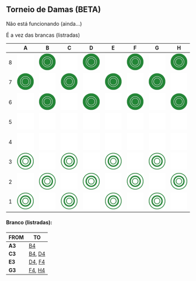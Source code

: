 
## Torneio de Damas (BETA) 
Não está funcionando (ainda...)

É a vez das brancas (listradas)

|   | A | B | C | D | E | F | G | H |
| - | - | - | - | - | - | - | - | - |
| 8 | ![](https://github.com/Igor0Pires/Igor0Pires/raw/main/damas-imgs/blank.png) | ![](https://github.com/Igor0Pires/Igor0Pires/raw/main/damas-imgs/s.png) | ![](https://github.com/Igor0Pires/Igor0Pires/raw/main/damas-imgs/blank.png) | ![](https://github.com/Igor0Pires/Igor0Pires/raw/main/damas-imgs/s.png) | ![](https://github.com/Igor0Pires/Igor0Pires/raw/main/damas-imgs/blank.png) | ![](https://github.com/Igor0Pires/Igor0Pires/raw/main/damas-imgs/s.png) | ![](https://github.com/Igor0Pires/Igor0Pires/raw/main/damas-imgs/blank.png) | ![](https://github.com/Igor0Pires/Igor0Pires/raw/main/damas-imgs/s.png) |
| 7 | ![](https://github.com/Igor0Pires/Igor0Pires/raw/main/damas-imgs/s.png) | ![](https://github.com/Igor0Pires/Igor0Pires/raw/main/damas-imgs/blank.png) | ![](https://github.com/Igor0Pires/Igor0Pires/raw/main/damas-imgs/s.png) | ![](https://github.com/Igor0Pires/Igor0Pires/raw/main/damas-imgs/blank.png) | ![](https://github.com/Igor0Pires/Igor0Pires/raw/main/damas-imgs/s.png) | ![](https://github.com/Igor0Pires/Igor0Pires/raw/main/damas-imgs/blank.png) | ![](https://github.com/Igor0Pires/Igor0Pires/raw/main/damas-imgs/s.png) | ![](https://github.com/Igor0Pires/Igor0Pires/raw/main/damas-imgs/blank.png) |
| 6 | ![](https://github.com/Igor0Pires/Igor0Pires/raw/main/damas-imgs/blank.png) | ![](https://github.com/Igor0Pires/Igor0Pires/raw/main/damas-imgs/s.png) | ![](https://github.com/Igor0Pires/Igor0Pires/raw/main/damas-imgs/blank.png) | ![](https://github.com/Igor0Pires/Igor0Pires/raw/main/damas-imgs/s.png) | ![](https://github.com/Igor0Pires/Igor0Pires/raw/main/damas-imgs/blank.png) | ![](https://github.com/Igor0Pires/Igor0Pires/raw/main/damas-imgs/s.png) | ![](https://github.com/Igor0Pires/Igor0Pires/raw/main/damas-imgs/blank.png) | ![](https://github.com/Igor0Pires/Igor0Pires/raw/main/damas-imgs/s.png) |
| 5 | ![](https://github.com/Igor0Pires/Igor0Pires/raw/main/damas-imgs/blank.png) | ![](https://github.com/Igor0Pires/Igor0Pires/raw/main/damas-imgs/blank.png) | ![](https://github.com/Igor0Pires/Igor0Pires/raw/main/damas-imgs/blank.png) | ![](https://github.com/Igor0Pires/Igor0Pires/raw/main/damas-imgs/blank.png) | ![](https://github.com/Igor0Pires/Igor0Pires/raw/main/damas-imgs/blank.png) | ![](https://github.com/Igor0Pires/Igor0Pires/raw/main/damas-imgs/blank.png) | ![](https://github.com/Igor0Pires/Igor0Pires/raw/main/damas-imgs/blank.png) | ![](https://github.com/Igor0Pires/Igor0Pires/raw/main/damas-imgs/blank.png) |
| 4 | ![](https://github.com/Igor0Pires/Igor0Pires/raw/main/damas-imgs/blank.png) | ![](https://github.com/Igor0Pires/Igor0Pires/raw/main/damas-imgs/blank.png) | ![](https://github.com/Igor0Pires/Igor0Pires/raw/main/damas-imgs/blank.png) | ![](https://github.com/Igor0Pires/Igor0Pires/raw/main/damas-imgs/blank.png) | ![](https://github.com/Igor0Pires/Igor0Pires/raw/main/damas-imgs/blank.png) | ![](https://github.com/Igor0Pires/Igor0Pires/raw/main/damas-imgs/blank.png) | ![](https://github.com/Igor0Pires/Igor0Pires/raw/main/damas-imgs/blank.png) | ![](https://github.com/Igor0Pires/Igor0Pires/raw/main/damas-imgs/blank.png) |
| 3 | ![](https://github.com/Igor0Pires/Igor0Pires/raw/main/damas-imgs/w.png) | ![](https://github.com/Igor0Pires/Igor0Pires/raw/main/damas-imgs/blank.png) | ![](https://github.com/Igor0Pires/Igor0Pires/raw/main/damas-imgs/w.png) | ![](https://github.com/Igor0Pires/Igor0Pires/raw/main/damas-imgs/blank.png) | ![](https://github.com/Igor0Pires/Igor0Pires/raw/main/damas-imgs/w.png) | ![](https://github.com/Igor0Pires/Igor0Pires/raw/main/damas-imgs/blank.png) | ![](https://github.com/Igor0Pires/Igor0Pires/raw/main/damas-imgs/w.png) | ![](https://github.com/Igor0Pires/Igor0Pires/raw/main/damas-imgs/blank.png) |
| 2 | ![](https://github.com/Igor0Pires/Igor0Pires/raw/main/damas-imgs/blank.png) | ![](https://github.com/Igor0Pires/Igor0Pires/raw/main/damas-imgs/w.png) | ![](https://github.com/Igor0Pires/Igor0Pires/raw/main/damas-imgs/blank.png) | ![](https://github.com/Igor0Pires/Igor0Pires/raw/main/damas-imgs/w.png) | ![](https://github.com/Igor0Pires/Igor0Pires/raw/main/damas-imgs/blank.png) | ![](https://github.com/Igor0Pires/Igor0Pires/raw/main/damas-imgs/w.png) | ![](https://github.com/Igor0Pires/Igor0Pires/raw/main/damas-imgs/blank.png) | ![](https://github.com/Igor0Pires/Igor0Pires/raw/main/damas-imgs/w.png) |
| 1 | ![](https://github.com/Igor0Pires/Igor0Pires/raw/main/damas-imgs/w.png) | ![](https://github.com/Igor0Pires/Igor0Pires/raw/main/damas-imgs/blank.png) | ![](https://github.com/Igor0Pires/Igor0Pires/raw/main/damas-imgs/w.png) | ![](https://github.com/Igor0Pires/Igor0Pires/raw/main/damas-imgs/blank.png) | ![](https://github.com/Igor0Pires/Igor0Pires/raw/main/damas-imgs/w.png) | ![](https://github.com/Igor0Pires/Igor0Pires/raw/main/damas-imgs/blank.png) | ![](https://github.com/Igor0Pires/Igor0Pires/raw/main/damas-imgs/w.png) | ![](https://github.com/Igor0Pires/Igor0Pires/raw/main/damas-imgs/blank.png) |

#### **Branco (listradas):** 
| FROM | TO |
| ---- | -- |
| **A3** |[B4](https://github.com/Igor0Pires/Igor0Pires/issues/new?title=titulo&body=descrição)|
| **C3** |[B4](), [D4]()|
| **E3** |[D4](), [F4]()|
| **G3** |[F4](), [H4]()|
